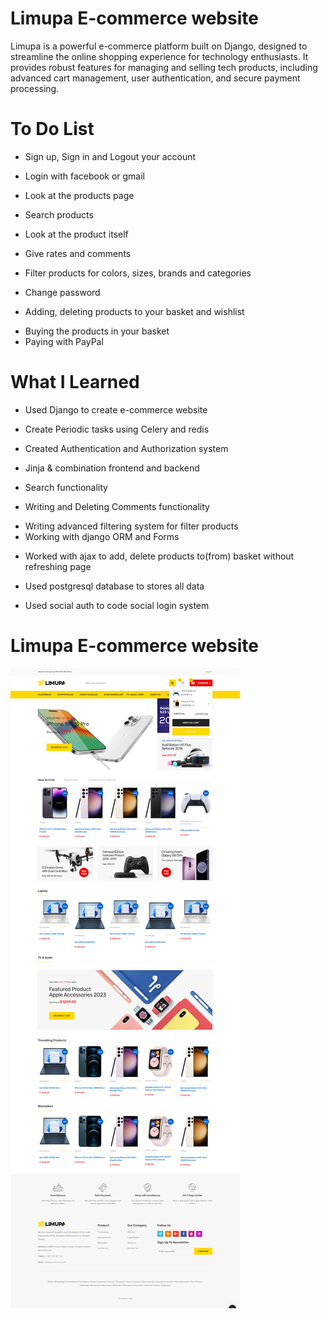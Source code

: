 # Limupa E-commerce website
Limupa is a powerful e-commerce platform built on Django, designed to streamline the online shopping experience for technology enthusiasts. It provides robust features for managing and selling tech products, including advanced cart management, user authentication, and secure payment processing.

# To Do List
- Sign up, Sign in and Logout your account
* Login with facebook or gmail
+ Look at the products page
- Search products
* Look at the product itself
+ Give rates and comments
- Filter products for colors, sizes, brands and categories
+ Change password
- Adding, deleting products to your basket and wishlist
* Buying the products in your basket
* Paying with PayPal


# What I Learned
- Used Django to create e-commerce website
+ Create Periodic tasks using Celery and redis
- Created Authentication and Authorization system
+ Jinja & combination frontend and backend
- Search functionality
+ Writing and Deleting Comments functionality
- Writing advanced filtering system for filter products
- Working with django ORM and Forms
+ Worked with ajax to add, delete products to(from) basket without refreshing page
- Used postgresql database to stores all data
+ Used social auth to code social login system



# Limupa E-commerce website
![limupa image](limupa.png)
